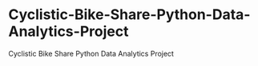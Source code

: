 # Cyclistic-Bike-Share-Python-Data-Analytics-Project
Cyclistic Bike Share Python Data Analytics Project
